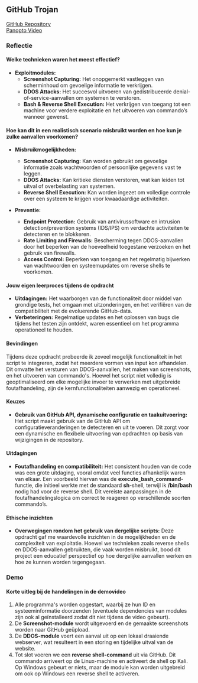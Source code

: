 ## GitHub Trojan

[GitHub Repository](https://github.com/s101853/Trojan)  
[Panopto Video](https://ap.cloud.panopto.eu/Panopto/Pages/Viewer.aspx?id=09ea4a73-771b-498e-94a1-b26100ab7427)

### Reflectie

#### Welke technieken waren het meest effectief?
- **Exploitmodules:** 
  - **Screenshot Capturing:** Het onopgemerkt vastleggen van scherminhoud om gevoelige informatie te verkrijgen.
  - **DDOS Attacks:** Het succesvol uitvoeren van gedistribueerde denial-of-service-aanvallen om systemen te verstoren.
  - **Bash & Reverse Shell Execution:** Het verkrijgen van toegang tot een machine voor verdere exploitatie en het uitvoeren van commando’s wanneer gewenst.

#### Hoe kan dit in een realistisch scenario misbruikt worden en hoe kun je zulke aanvallen voorkomen?
- **Misbruikmogelijkheden:**
  - **Screenshot Capturing:** Kan worden gebruikt om gevoelige informatie zoals wachtwoorden of persoonlijke gegevens vast te leggen.
  - **DDOS Attacks:** Kan kritieke diensten verstoren, wat kan leiden tot uitval of overbelasting van systemen.
  - **Reverse Shell Execution:** Kan worden ingezet om volledige controle over een systeem te krijgen voor kwaadaardige activiteiten.

- **Preventie:** 
  - **Endpoint Protection:** Gebruik van antivirussoftware en intrusion detection/prevention systems (IDS/IPS) om verdachte activiteiten te detecteren en te blokkeren.
  - **Rate Limiting and Firewalls:** Bescherming tegen DDOS-aanvallen door het beperken van de hoeveelheid toegestane verzoeken en het gebruik van firewalls.
  - **Access Control:** Beperken van toegang en het regelmatig bijwerken van wachtwoorden en systeemupdates om reverse shells te voorkomen.

#### Jouw eigen leerproces tijdens de opdracht
- **Uitdagingen:** Het waarborgen van de functionaliteit door middel van grondige tests, het omgaan met uitzonderingen, en het verifiëren van de compatibiliteit met de evoluerende GitHub-data.
- **Verbeteringen:** Regelmatige updates en het oplossen van bugs die tijdens het testen zijn ontdekt, waren essentieel om het programma operationeel te houden.

#### Bevindingen
Tijdens deze opdracht probeerde ik zoveel mogelijk functionaliteit in het script te integreren, zodat het meerdere vormen van input kon afhandelen. Dit omvatte het versturen van DDOS-aanvallen, het maken van screenshots, en het uitvoeren van commando's. Hoewel het script niet volledig is geoptimaliseerd om elke mogelijke invoer te verwerken met uitgebreide foutafhandeling, zijn de kernfunctionaliteiten aanwezig en operationeel.

#### Keuzes
- **Gebruik van GitHub API, dynamische configuratie en taakuitvoering:** Het script maakt gebruik van de GitHub API om configuratieveranderingen te detecteren en uit te voeren. Dit zorgt voor een dynamische en flexibele uitvoering van opdrachten op basis van wijzigingen in de repository.

#### Uitdagingen
- **Foutafhandeling en compatibiliteit:** Het consistent houden van de code was een grote uitdaging, vooral omdat veel functies afhankelijk waren van elkaar. Een voorbeeld hiervan was de **execute_bash_command**-functie, die initieel werkte met de standaard **sh**-shell, terwijl ik **/bin/bash** nodig had voor de reverse shell. Dit vereiste aanpassingen in de foutafhandelingslogica om correct te reageren op verschillende soorten commando’s.

#### Ethische inzichten
- **Overwegingen rondom het gebruik van dergelijke scripts:** Deze opdracht gaf me waardevolle inzichten in de mogelijkheden en de complexiteit van exploitatie. Hoewel we technieken zoals reverse shells en DDOS-aanvallen gebruikten, die vaak worden misbruikt, bood dit project een educatief perspectief op hoe dergelijke aanvallen werken en hoe ze kunnen worden tegengegaan.

### Demo

#### Korte uitleg bij de handelingen in de demovideo
1. Alle programma's worden opgestart, waarbij ze hun ID en systeeminformatie doorzenden (eventuele dependencies van modules zijn ook al geïnstalleerd zodat dit niet tijdens de video gebeurt).
2. De **Screenshot-module** wordt uitgevoerd en de gemaakte screenshots worden naar GitHub geüpload.
3. De **DDOS-module** voert een aanval uit op een lokaal draaiende webserver, wat resulteert in een storing en tijdelijke uitval van de website.
4. Tot slot voeren we een **reverse shell-command** uit via GitHub. Dit commando arriveert op de Linux-machine en activeert de shell op Kali. Op Windows gebeurt er niets, maar de module kan worden uitgebreid om ook op Windows een reverse shell te activeren.
